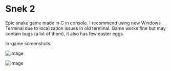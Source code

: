 # Snek 2

Epic snake game made in C in console. I recommend using new Windows Terminal due to localization issues in old terminal. Game works fine but may contain bugs (a lot of them), it also has few easter eggs.

In-game screenshots:

![image](https://user-images.githubusercontent.com/19817784/118131071-5ab7eb80-b3fe-11eb-9f66-be83e9533f20.png)

![image](https://user-images.githubusercontent.com/19817784/118131747-33ade980-b3ff-11eb-9dbb-1b617a134110.png)
